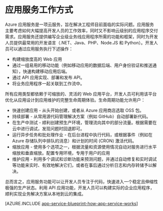 <properties 
	pageTitle="Azure 应用服务工作方式" 
	description="了解应用服务工作方式" 
	keywords="应用服务, azure 应用服务, 缩放, 可缩放, 应用服务计划, 应用服务成本"
	services="app-service" 
	documentationCenter="" 
	authors="yochay" 
	manager="wpickett" 
	editor=""/>

<tags 
	ms.service="app-service" 
	ms.workload="na" 
	ms.tgt_pltfrm="na" 
	ms.devlang="na" 
	ms.topic="hero-article" 
	ms.date="02/10/2016" 
	wacn.date="11/14/2016" 
	ms.author="yochay"/>

# 应用服务工作方式

Azure 应用服务是一项云服务，旨在解决工程师目前面临的实际问题。应用服务主要考虑如何大幅提高开发人员的工作效率，同时又不影响云级别的应用程序交付需求。应用服务还提供编写企业级业务线应用程序所需的功能和框架，同时为开发人员提供最常用的开发语言（.NET、Java、PHP、Node.JS 和 Python）。开发人员可以通过应用服务执行下述操作：

* 构建缩放度高的 Web 应用
* 通过一组易用的移动功能（例如移动应用的数据后端、用户身份验证和推送通知），快速构建移动应用后端。
* 通过 API 应用实现、部署和发布 API。
* 将业务应用程序一起关联到工作流中。

所有应用类型都依赖于可缩放的、灵活的 Web 应用平台，开发人员可利用该平台优化从应用设计到应用维护的完整生命周期体验。生命周期功能允许用户：

* 快速创建应用 - 从头开始创建，或者从 Azure 应用商店选取 OSS 包。
* 持续部署 - 从常用源代码管理解决方案（例如 GitHub）自动部署新代码。
* 在生产中测试 - 顺利创建预生产环境，管理流向其中的部分流量。根据需要在云中进行调试，发现问题时回退即可。
* 运行异步任务和批处理作业 - 在后台进程中执行代码，或根据事件（例如在 Azure 存储队列中排队的消息）和计划的时间 (CRON) 激活代码。
* 缩放应用 - 使用多个选项之一，根据流量和资源使用情况自动对服务进行水平缩放和垂直缩放。配置专用环境，专用于用户的应用
* 维护应用 - 利用多个调试和诊断功能来预测问题，并通过自动修复和实时调试等功能来实时、有效地解决它们，或者在事后通过分析日志和内存转储予以解决。
 
总而言之，应用服务功能可以让开发人员专注于代码，快速进入一个稳定且伸缩性极强的生产状态。利用 API 应用功能，开发人员可以构建实际的企业应用程序，顺利实现业务解决方案从本地到云的集成。

[AZURE.INCLUDE [app-service-blueprint-how-app-service-works](../../includes/app-service-blueprint-how-app-service-works.md)]

<!---HONumber=Mooncake_0919_2016-->